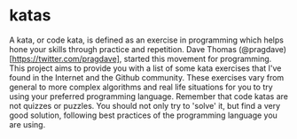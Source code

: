 # katas
A kata, or code kata, is defined as an exercise in programming which helps hone your skills through practice and repetition. Dave Thomas (@pragdave)[https://twitter.com/pragdave], started this movement for programming. This project aims to provide you with a list of some kata exercises that I've found in the Internet and the Github community. These exercises vary from general to more complex algorithms and real life situations for you to try using your preferred programming language. Remember that code katas are not quizzes or puzzles. You should not only try to 'solve' it, but find a very good solution, following best practices of the programming language you are using.